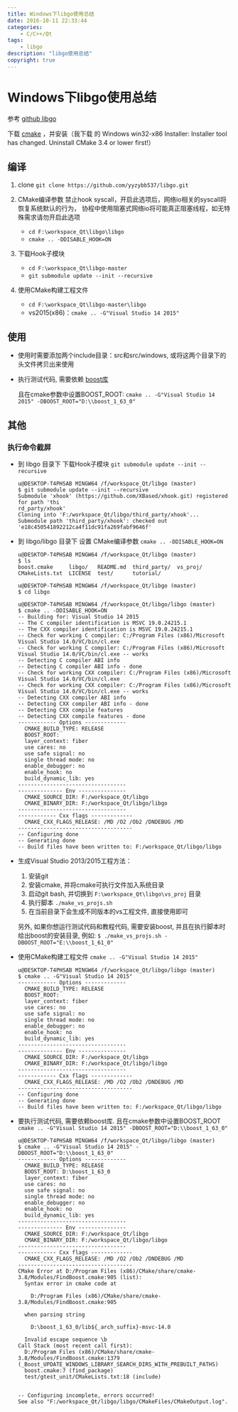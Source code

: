 ```yaml
---
title: Windows下libgo使用总结
date: 2016-10-11 22:33:44
categories:
	- C/C++/Qt
tags:
	- libgo
description: "libgo使用总结"
copyright: true
---
```


# Windows下libgo使用总结

参考 [github libgo](https://github.com/yyzybb537/libgo)


下载 [cmake](https://cmake.org/download/) ，并安装（我下载 的 Windows win32-x86 Installer: Installer tool has changed. Uninstall CMake 3.4 or lower first!）

## 编译

1. clone
    `git clone https://github.com/yyzybb537/libgo.git`
    
2. CMake编译参数
  	禁止hook syscall，开启此选项后，网络io相关的syscall将恢复系统默认的行为，
  	协程中使用阻塞式网络io将可能真正阻塞线程，如无特殊需求请勿开启此选项

    + `cd F:\workspace_Qt\libgo\libgo`
    + `cmake .. -DDISABLE_HOOK=ON`

3. 下载Hook子模块
    + `cd F:\workspace_Qt\libgo-master`
    + `git submodule update --init --recursive`

4. 使用CMake构建工程文件
    + `cd F:\workspace_Qt\libgo-master\libgo`
    + vs2015(x86)：`cmake .. -G"Visual Studio 14 2015"`

## 使用

+ 使用时需要添加两个include目录：src和src/windows, 或将这两个目录下的头文件拷贝出来使用
+ 执行测试代码, 需要依赖 [boost库](http://www.boost.org/) 

    且在cmake参数中设置BOOST_ROOT:
  	`cmake .. -G"Visual Studio 14 2015" -DBOOST_ROOT="D:\\boost_1_63_0"`


## 其他

### 执行命令截屏

+ 到 libgo 目录下 下载Hook子模块 `git submodule update --init --recursive`
	```
	u@DESKTOP-T4PHSAB MINGW64 /f/workspace_Qt/libgo (master)
	$ git submodule update --init --recursive
	Submodule 'xhook' (https://github.com/XBased/xhook.git) registered for path 'thi                                                                                                                                                 rd_party/xhook'
	Cloning into 'F:/workspace_Qt/libgo/third_party/xhook'...
	Submodule path 'third_party/xhook': checked out 'e18c450541892212ca4f11dc91fa269fabf9646f'
	```

+ 到 libgo/libgo 目录下 设置 CMake编译参数 `cmake .. -DDISABLE_HOOK=ON`
	```
	u@DESKTOP-T4PHSAB MINGW64 /f/workspace_Qt/libgo (master)
	$ ls
	boost.cmake     libgo/   README.md  third_party/  vs_proj/
	CMakeLists.txt  LICENSE  test/      tutorial/

	u@DESKTOP-T4PHSAB MINGW64 /f/workspace_Qt/libgo (master)
	$ cd libgo

	u@DESKTOP-T4PHSAB MINGW64 /f/workspace_Qt/libgo/libgo (master)
	$ cmake .. -DDISABLE_HOOK=ON
	-- Building for: Visual Studio 14 2015
	-- The C compiler identification is MSVC 19.0.24215.1
	-- The CXX compiler identification is MSVC 19.0.24215.1
	-- Check for working C compiler: C:/Program Files (x86)/Microsoft Visual Studio 14.0/VC/bin/cl.exe
	-- Check for working C compiler: C:/Program Files (x86)/Microsoft Visual Studio 14.0/VC/bin/cl.exe -- works
	-- Detecting C compiler ABI info
	-- Detecting C compiler ABI info - done
	-- Check for working CXX compiler: C:/Program Files (x86)/Microsoft Visual Studio 14.0/VC/bin/cl.exe
	-- Check for working CXX compiler: C:/Program Files (x86)/Microsoft Visual Studio 14.0/VC/bin/cl.exe -- works
	-- Detecting CXX compiler ABI info
	-- Detecting CXX compiler ABI info - done
	-- Detecting CXX compile features
	-- Detecting CXX compile features - done
	------------ Options -------------
	  CMAKE_BUILD_TYPE: RELEASE
	  BOOST_ROOT:
	  layer_context: fiber
	  use cares: no
	  use safe signal: no
	  single thread mode: no
	  enable_debugger: no
	  enable_hook: no
	  build_dynamic_lib: yes
	----------------------------------
	-------------- Env ---------------
	  CMAKE_SOURCE_DIR: F:/workspace_Qt/libgo
	  CMAKE_BINARY_DIR: F:/workspace_Qt/libgo/libgo
	----------------------------------
	------------ Cxx flags -------------
	  CMAKE_CXX_FLAGS_RELEASE: /MD /O2 /Ob2 /DNDEBUG /MD
	------------------------------------
	-- Configuring done
	-- Generating done
	-- Build files have been written to: F:/workspace_Qt/libgo/libgo
	```

+ 生成Visual Studio 2013/2015工程方法：

    1. 安装git
    2. 安装cmake, 并将cmake可执行文件加入系统目录
    3. 启动git bash, 并切换到 `F:\workspace_Qt\libgo\vs_proj` 目录
    4. 执行脚本  `./make_vs_projs.sh`
    5. 在当前目录下会生成不同版本的vs工程文件, 直接使用即可

    另外, 如果你想运行测试代码和教程代码, 需要安装boost,
    并且在执行脚本时给出boost的安装目录, 例如:
    `$ ./make_vs_projs.sh -DBOOST_ROOT="E:\\boost_1_61_0"`

+ 使用CMake构建工程文件 `cmake .. -G"Visual Studio 14 2015"`
	```
	u@DESKTOP-T4PHSAB MINGW64 /f/workspace_Qt/libgo/libgo (master)
	$ cmake .. -G"Visual Studio 14 2015"
	------------ Options -------------
	  CMAKE_BUILD_TYPE: RELEASE
	  BOOST_ROOT:
	  layer_context: fiber
	  use cares: no
	  use safe signal: no
	  single thread mode: no
	  enable_debugger: no
	  enable_hook: no
	  build_dynamic_lib: yes
	----------------------------------
	-------------- Env ---------------
	  CMAKE_SOURCE_DIR: F:/workspace_Qt/libgo
	  CMAKE_BINARY_DIR: F:/workspace_Qt/libgo/libgo
	----------------------------------
	------------ Cxx flags -------------
	  CMAKE_CXX_FLAGS_RELEASE: /MD /O2 /Ob2 /DNDEBUG /MD
	------------------------------------
	-- Configuring done
	-- Generating done
	-- Build files have been written to: F:/workspace_Qt/libgo/libgo
	```

+ 要执行测试代码, 需要依赖boost库. 且在cmake参数中设置BOOST_ROOT `cmake .. -G"Visual Studio 14 2015" -DBOOST_ROOT="D:\\boost_1_63_0"`
	```
	u@DESKTOP-T4PHSAB MINGW64 /f/workspace_Qt/libgo/libgo (master)
	$ cmake .. -G"Visual Studio 14 2015" -DBOOST_ROOT="D:\\boost_1_63_0"
	------------ Options -------------
	  CMAKE_BUILD_TYPE: RELEASE
	  BOOST_ROOT: D:\boost_1_63_0
	  layer_context: fiber
	  use cares: no
	  use safe signal: no
	  single thread mode: no
	  enable_debugger: no
	  enable_hook: no
	  build_dynamic_lib: yes
	----------------------------------
	-------------- Env ---------------
	  CMAKE_SOURCE_DIR: F:/workspace_Qt/libgo
	  CMAKE_BINARY_DIR: F:/workspace_Qt/libgo/libgo
	----------------------------------
	------------ Cxx flags -------------
	  CMAKE_CXX_FLAGS_RELEASE: /MD /O2 /Ob2 /DNDEBUG /MD
	------------------------------------
	CMake Error at D:/Program Files (x86)/CMake/share/cmake-3.8/Modules/FindBoost.cmake:905 (list):
	  Syntax error in cmake code at

	    D:/Program Files (x86)/CMake/share/cmake-3.8/Modules/FindBoost.cmake:905

	  when parsing string

	    D:\boost_1_63_0/lib${_arch_suffix}-msvc-14.0

	  Invalid escape sequence \b
	Call Stack (most recent call first):
	  D:/Program Files (x86)/CMake/share/cmake-3.8/Modules/FindBoost.cmake:1379 (_Boost_UPDATE_WINDOWS_LIBRARY_SEARCH_DIRS_WITH_PREBUILT_PATHS)
	  boost.cmake:7 (find_package)
	  test/gtest_unit/CMakeLists.txt:18 (include)


	-- Configuring incomplete, errors occurred!
	See also "F:/workspace_Qt/libgo/libgo/CMakeFiles/CMakeOutput.log".
	```
